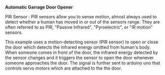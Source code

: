 **Automatic Garrage Door Opener**
  
  PIR Sensor :
      PIR sensors allow you to sense motion, almost always used to detect whether a human has moved in or out of the sensors range.
      They are often referred to as PIR, "Passive Infrared", "Pyroelectric", or "IR motion" sensors.

  This example uses a motion-detecting sensor (PIR sensor) to open or close the door which detects the infrared energy omitted from human's body. 
  When someone comes in front of the door, the infrared energy detected by the sensor changes and it triggers the sensor to open the door whenever
  someone approaches the door. The signal is further sent to arduino uno that controls servo motors which are attached to the the door.

